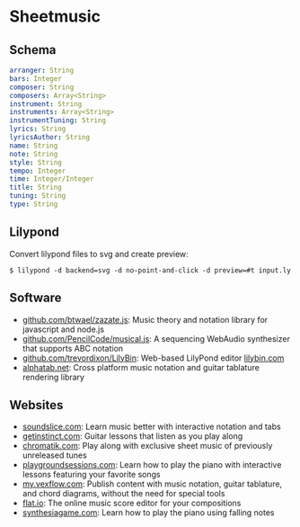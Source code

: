 # Sheetmusic

## Schema

``` yaml
arranger: String
bars: Integer
composer: String
composers: Array<String>
instrument: String
instruments: Array<String>
instrumentTuning: String
lyrics: String
lyricsAuthor: String
name: String
note: String
style: String
tempo: Integer
time: Integer/Integer
title: String
tuning: String
type: String
```


## Lilypond

Convert lilypond files to svg and create preview:

`$ lilypond -d backend=svg -d no-point-and-click -d preview=#t input.ly`


## Software

- [github.com/btwael/zazate.js](https://github.com/btwael/zazate.js):
	Music theory and notation library for javascript and node.js
- [github.com/PencilCode/musical.js](https://github.com/PencilCode/musical.js):
	A sequencing WebAudio synthesizer that supports ABC notation
- [github.com/trevordixon/LilyBin](https://github.com/trevordixon/LilyBin):
	Web-based LilyPond editor [lilybin.com](http://lilybin.com)
- [alphatab.net](http://alphatab.net):
	Cross platform music notation and guitar tablature rendering library


## Websites

- [soundslice.com](http://soundslice.com):
	Learn music better with interactive notation and tabs
- [getinstinct.com](https://getinstinct.com):
	Guitar lessons that listen as you play along
- [chromatik.com](https://chromatik.com):
	Play along with exclusive sheet music of previously unreleased tunes
- [playgroundsessions.com](https://playgroundsessions.com):
	Learn how to play the piano with interactive lessons featuring your favorite songs
- [my.vexflow.com](http://my.vexflow.com):
	Publish content with music notation, guitar tablature, and chord diagrams, without the need for special tools
- [flat.io](https://flat.io):
	The online music score editor for your compositions
- [synthesiagame.com](http://synthesiagame.com/):
	Learn how to play the piano using falling notes
